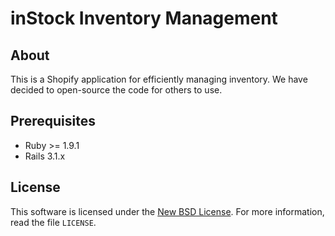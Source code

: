# inStock Inventory Management #

## About ##

This is a Shopify application for efficiently managing inventory. We have decided
to open-source the code for others to use.

## Prerequisites ##

- Ruby >= 1.9.1
- Rails 3.1.x

License
-------
This software is licensed under the [New BSD License][BSD]. For more
information, read the file ``LICENSE``.

[BSD]: http://opensource.org/licenses/BSD-3-Clause
